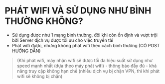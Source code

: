 # PHÁT WIFI VÀ SỬ DỤNG NHƯ BÌNH THƯỜNG KHÔNG?

* Sử dụng được như 1 mạng bình thường, đôi khi còn ổn định và vượt trội bởi Server dịch vụ được tối ưu cho việc truyền tải
* Phát wifi được, nhưng không phát wifi theo cách bình thường (CÓ POST HƯỚNG DẪN)

> (Khi phát wifi, máy nhận wifi sẽ được tối đa hiệu suất sử dụng như speed mạnh nhất (dựa theo máy phát wifi) - thông báo đầy đủ - khả năng truy cập không hạn chế (nhiều dịch vụ bị chặn VPN, thì khi phát wifi sẽ không bị chặn)

